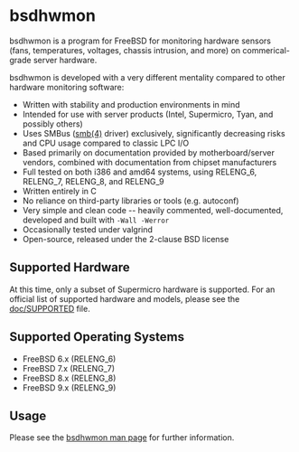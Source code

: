 # bsdhwmon
bsdhwmon is a program for FreeBSD for monitoring hardware sensors (fans, temperatures, voltages, chassis intrusion, and more) on commerical-grade server hardware.

bsdhwmon is developed with a very different mentality compared to other hardware monitoring software:

* Written with stability and production environments in mind
* Intended for use with server products (Intel, Supermicro, Tyan, and possibly others)
* Uses SMBus ([smb(4)](https://www.freebsd.org/cgi/man.cgi?query=smb&apropos=0&sektion=0&manpath=FreeBSD+9.3-stable&arch=default&format=html) driver) exclusively, significantly decreasing risks and CPU usage compared to classic LPC I/O
* Based primarily on documentation provided by motherboard/server vendors, combined with documentation from chipset manufacturers
* Full tested on both i386 and amd64 systems, using RELENG\_6, RELENG\_7, RELENG\_8, and RELENG\_9
* Written entirely in C
* No reliance on third-party libraries or tools (e.g. autoconf)
* Very simple and clean code -- heavily commented, well-documented, developed and built with <code>-Wall -Werror</code>
* Occasionally tested under valgrind
* Open-source, released under the 2-clause BSD license

## Supported Hardware
At this time, only a subset of Supermicro hardware is supported.  For an official list of supported hardware and models, please see the [doc/SUPPORTED](doc/SUPPORTED) file.

## Supported Operating Systems
* FreeBSD 6.x (RELENG\_6)
* FreeBSD 7.x (RELENG\_7)
* FreeBSD 8.x (RELENG\_8)
* FreeBSD 9.x (RELENG\_9)

## Usage
Please see the [bsdhwmon man page](bsdhwmon.8.txt) for further information.
